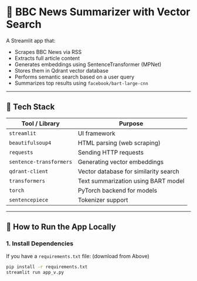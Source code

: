 # 📰 BBC News Summarizer with Vector Search

A Streamlit app that:
- Scrapes BBC News via RSS
- Extracts full article content
- Generates embeddings using SentenceTransformer (MPNet)
- Stores them in Qdrant vector database
- Performs semantic search based on a user query
- Summarizes top results using `facebook/bart-large-cnn`

---

## 🔧 Tech Stack

| Tool / Library         | Purpose                                 |
|------------------------|------------------------------------------|
| `streamlit`            | UI framework                             |
| `beautifulsoup4`       | HTML parsing (web scraping)              |
| `requests`             | Sending HTTP requests                    |
| `sentence-transformers`| Generating vector embeddings             |
| `qdrant-client`        | Vector database for similarity search    |
| `transformers`         | Text summarization using BART model      |
| `torch`                | PyTorch backend for models               |
| `sentencepiece`        | Tokenizer support                        |

---

## 🚀 How to Run the App Locally

### 1. Install Dependencies

If you have a `requirements.txt` file: (download from Above)

```bash
pip install -r requirements.txt
streamlit run app_v.py

